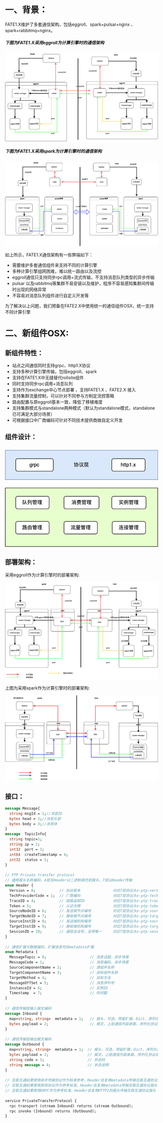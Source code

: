 # 一、背景：

FATE1.X维护了多套通信架构，包括eggroll、spark+pulsar+nginx 、spark+rabbitmq+nginx。

##### 下图为FATE1.X采用eggroll为计算引擎时的通信架构

![fate_old_eggroll](../images/fate_old_eggroll.png)

##### 下图为FATE1.X采用spark为计算引擎时的通信架构

![fate_old_spark](../images/fate_old_spark.png)

如上所示，FATE1.X通信架构有一些弊端如下：

- 需要维护多套通信组件来支持不同的计算引擎
- 多种计算引擎组网困难，难以统一路由以及流控
- eggroll通信只支持同步rpc调用+流式传输，不支持消息队列类型的异步传输
- pulsar 以及rabbitmq等集群不易安装以及维护，程序不容易感知集群间传输时出现的网络异常
- 不容易对消息队列组件进行自定义开发等

为了解决以上问题，我们预备在FATE2.X中使用统一的通信组件OSX，统一支持不同计算引擎

# 二、新组件OSX:



## 新组件特性：

- 站点之间通信同时支持grpc、http1.X协议
- 支持多种计算引擎传输，包括eggroll、spark
- 支持在FATE1.X中无缝替代rollsite组件
- 同时支持同步rpc调用+消息队列
- 支持作为exchange中心节点部署 ，支持FATE1.X  、FATE2.X 接入
- 支持集群流量控制，可以针对不同参与方制定流控策略
- 路由配置与原eggroll基本一致，降低了移植难度
- 支持集群模式与standalone两种模式（默认为standalone模式，standalone已可满足大部分场景）
- 可根据接口中厂商编码可针对不同技术提供商做自定义开发

## 组件设计：



## ![osx_component](../images/osx_component.png)

## 部署架构：

采用eggroll作为计算引擎时的部署架构:

![osx_on_eggroll](../images/osx_on_eggroll.png)

上图为采用spark作为计算引擎时的部署架构:

![osx_on_spark.drawio](../images/osx_on_spark.drawio.png)



## 接口：

```protobuf
message Message{
  string msgId = 1;//消息ID
  bytes head = 2;//消息头部
  bytes body = 3;//消息体
}
message  TopicInfo{
  string topic=1;
  string ip = 2;
  int32  port = 3;
  int64  createTimestamp = 4;
  int32  status = 5;
}

// PTP Private transfer protocol
// 通用报头名称编码，4层无Header以二进制填充到报头，7层以Header传输
enum Header {
  Version = 0;           // 协议版本               对应7层协议头x-ptp-version
  TechProviderCode = 1;  // 厂商编码               对应7层协议头x-ptp-tech-provider-code
  TraceID = 4;           // 链路追踪ID             对应7层协议头x-ptp-trace-id
  Token = 5;             // 认证令牌               对应7层协议头x-ptp-token
  SourceNodeID = 6;      // 发送端节点编号          对应7层协议头x-ptp-source-node-id
  TargetNodeID = 7;      // 接收端节点编号          对应7层协议头x-ptp-target-node-id
  SourceInstID = 8;      // 发送端机构编号          对应7层协议头x-ptp-source-inst-id
  TargetInstID = 9;      // 接收端机构编号          对应7层协议头x-ptp-target-inst-id
  SessionID = 10;        // 通信会话号，全网唯一     对应7层协议头x-ptp-session-id
}

// 通信扩展元数据编码，扩展信息均在metadata扩展
enum Metadata {
  MessageTopic = 0;                    // 消息话题，异步场景
  MessageCode = 1;                     // 消息编码，异步场景
  SourceComponentName = 2;             // 源组件名称
  TargetComponentName = 3;             // 目标组件名称
  TargetMethod = 4;                    // 目标方法
  MessageOffSet = 5;                   // 消息序列号
  InstanceId = 6;                      // 实例ID
  Timestamp  = 7;                      // 时间戳
}

// 通信传输层输入报文编码
message Inbound {
  map<string, string>  metadata = 1;   // 报头，可选，预留扩展，Dict，序列化协议由通信层统一实现
  bytes payload = 2;                   // 报文，上层通信内容承载，序列化协议由上层基于SPI可插拔
}

// 通信传输层输出报文编码
message Outbound {
  map<string, string>  metadata = 1;  // 报头，可选，预留扩展，Dict，序列化协议由通信层统一实现
  bytes payload = 2;                  // 报文，上层通信内容承载，序列化协议由上层基于SPI可插拔
  string code = 3;                    // 状态码
  string message = 4;                 // 状态说明
}

// 互联互通如果使用异步传输协议作为标准参考，Header会复用metadata传输互联互通协议报头，且metadata中会传输异步场景下的消息相关属性
// 互联互通如果使用其他协议作为参考标准，Header会复用metadata传输互联互通协议报头
// 互联互通如果使用GRPC作为参考标准，Header会复用HTTP2的报头传输互联互通协议报头

service PrivateTransferProtocol {
  rpc transport (stream Inbound) returns (stream Outbound);
  rpc invoke (Inbound) returns (Outbound);
}
```





